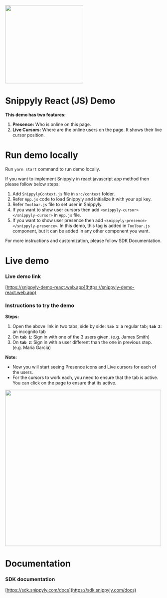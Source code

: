 <img src="https://snippyly.com/assets/logo/logo_colored_black.svg" width="250">


# Snippyly React (JS) Demo
**This demo has two features:**
1. **Presence:** Who is online on this page.
2. **Live Cursors:** Where are the online users on the page. It shows their live cursor position.

# Run demo locally

Run `yarn start` command to run demo locally.

If you want to implement Snippyly in react javascript app method then please follow below steps:

1. Add `SnippylyContext.js` file in `src/context` folder.
2. Refer `App.js` code to load Snippyly and initialize it with your api key.
3. Refer `Toolbar.js` file to set user in Snippyly.
4. If you want to show user cursors then add `<snippyly-cursor></snippyly-cursor>` in `App.js` file.
5. If you want to show user presence then add `<snippyly-presence></snippyly-presence>`. In this demo, this tag is added in `Toolbar.js` component, but it can be added in any other component you want.

For more instructions and customization, please follow SDK Documentation.

# Live demo

### Live demo link
[https://snippyly-demo-react.web.app](https://snippyly-demo-react.web.app)

### Instructions to try the demo

**Steps:**
1. Open the above link in two tabs, side by side: **`tab 1`**: a regular tab; **`tab 2`**: an incognito tab
2. On **`tab 1`**: Sign in with one of the 3 users given. (e.g. James Smith)
3. On **`tab 2`**: Sign in with a user different than the one in previous step. (e.g. Maria Garcia)

**Note:**
* Now you will start seeing Presence icons and Live cursors for each of the users.
* For the cursors to work each, you need to ensure that the tab is active. You can click on the page to ensure that its active.

<img src="https://snippyly.com/assets/images/react-demo.gif" width="500">



# Documentation

### SDK documentation
[https://sdk.snippyly.com/docs](https://sdk.snippyly.com/docs)

